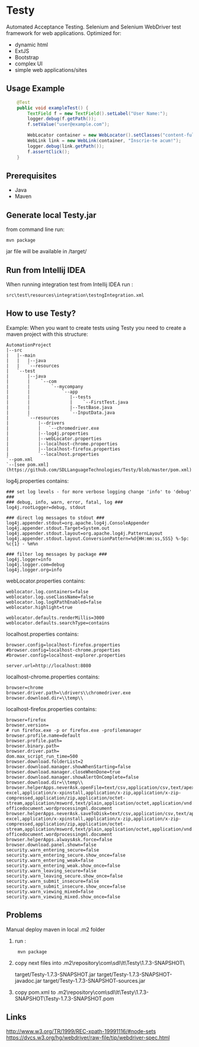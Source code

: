 Testy
=====

Automated Acceptance Testing.
Selenium and Selenium WebDriver test framework for web applications.
Optimized for:
- dynamic html
- ExtJS
- Bootstrap
- complex UI
- simple web applications/sites

Usage Example
-------------


```java
    @Test
    public void exampleTest() {
        TextField f = new TextField().setLabel("User Name:");
        logger.debug(f.getPath());
        f.setValue("user@example.com");

        WebLocator container = new WebLocator().setClasses("content-full-width");
        WebLink link = new WebLink(container, "Inscrie-te acum!");
        logger.debug(link.getPath());
        f.assertClick();
    }
```

Prerequisites
-------------
- Java
- Maven

Generate local Testy.jar
------------------------

from command line run:

    mvn package

jar file will be available in /target/

Run from Intellij IDEA
----------------------

When running integration test from Intellij IDEA run :

    src\test\resources\integration\testngIntegration.xml

How to use Testy?
-----------------

Example:
When you want to create tests using Testy you need to create a maven project with this structure:

    AutomationProject
    |--src
    |   |--main
    |   |   |--java
    |   |   `--resources
    |   `--test
    |       |--java
    |       |    `--com
    |       |        `--mycompany
    |       |            `--app
    |       |               |--tests
    |       |               |    `--FirstTest.java
    |       |               |--TestBase.java
    |       |               `--InputData.java
    |       `--resources
    |           |--drivers
    |           |   `--chromedriver.exe
    |           |--log4j.properties
    |           |--webLocator.properties
    |           |--localhost-chrome.properties
    |           |--localhost-firefox.properties
    |           `--localhost.properties
    `--pom.xml
    `--[see pom.xml](https://github.com/SDLLanguageTechnologies/Testy/blob/master/pom.xml)



log4j.properties contains:

    ### set log levels - for more verbose logging change 'info' to 'debug' ###
    ### debug, info, warn, error, fatal, log ###
    log4j.rootLogger=debug, stdout

    ### direct log messages to stdout ###
    log4j.appender.stdout=org.apache.log4j.ConsoleAppender
    log4j.appender.stdout.Target=System.out
    log4j.appender.stdout.layout=org.apache.log4j.PatternLayout
    log4j.appender.stdout.layout.ConversionPattern=%d{HH:mm:ss,SSS} %-5p: %c{1} - %m%n

    ### filter log messages by package ###
    log4j.logger=info
    log4j.logger.com=debug
    log4j.logger.org=info

webLocator.properties contains:

    weblocator.log.containers=false
    weblocator.log.useClassName=false
    weblocator.log.logXPathEnabled=false
    weblocator.highlight=true

    weblocator.defaults.renderMillis=3000
    weblocator.defaults.searchType=contains

localhost.properties contains:

    browser.config=localhost-firefox.properties
    #browser.config=localhost-chrome.properties
    #browser.config=localhost-explorer.properties

    server.url=http://localhost:8080

localhost-chrome.properties contains:

    browser=chrome
    browser.driver.path=\\drivers\\chromedriver.exe
    browser.download.dir=\\temp\\

localhost-firefox.properties contains:

    browser=firefox
    browser.version=
    # run firefox.exe -p or firefox.exe -profilemanager
    browser.profile.name=default
    browser.profile.path=
    browser.binary.path=
    browser.driver.path=
    dom.max_script_run_time=500
    browser.download.folderList=2
    browser.download.manager.showWhenStarting=false
    browser.download.manager.closeWhenDone=true
    browser.download.manager.showAlertOnComplete=false
    browser.download.dir=\\temp\\
    browser.helperApps.neverAsk.openFile=text/csv,application/csv,text/apex,application/apex,application/pdf,application/vnd.ms-excel,application/x-xpinstall,application/x-zip,application/x-zip-compressed,application/zip,application/octet-stream,application/msword,text/plain,application/octet,application/vnd.openxmlformats-officedocument.wordprocessingml.document
    browser.helperApps.neverAsk.saveToDisk=text/csv,application/csv,text/apex,application/apex,application/pdf,application/vnd.ms-excel,application/x-xpinstall,application/x-zip,application/x-zip-compressed,application/zip,application/octet-stream,application/msword,text/plain,application/octet,application/vnd.openxmlformats-officedocument.wordprocessingml.document
    browser.helperApps.alwaysAsk.force=false
    browser.download.panel.shown=false
    security.warn_entering_secure=false
    security.warn_entering_secure.show_once=false
    security.warn_entering_weak=false
    security.warn_entering_weak.show_once=false
    security.warn_leaving_secure=false
    security.warn_leaving_secure.show_once=false
    security.warn_submit_insecure=false
    security.warn_submit_insecure.show_once=false
    security.warn_viewing_mixed=false
    security.warn_viewing_mixed.show_once=false



Problems
--------

Manual deploy maven in local .m2 folder
1) run :
        
        mvn package
        
2) copy next files into .m2\repository\com\sdl\lt\Testy\1.7.3-SNAPSHOT\

    target/Testy-1.7.3-SNAPSHOT.jar
    target/Testy-1.7.3-SNAPSHOT-javadoc.jar
    target/Testy-1.7.3-SNAPSHOT-sources.jar
    
3) copy pom.xml to .m2\repository\com\sdl\lt\Testy\1.7.3-SNAPSHOT\Testy-1.7.3-SNAPSHOT.pom

Links
-----

http://www.w3.org/TR/1999/REC-xpath-19991116/#node-sets
https://dvcs.w3.org/hg/webdriver/raw-file/tip/webdriver-spec.html